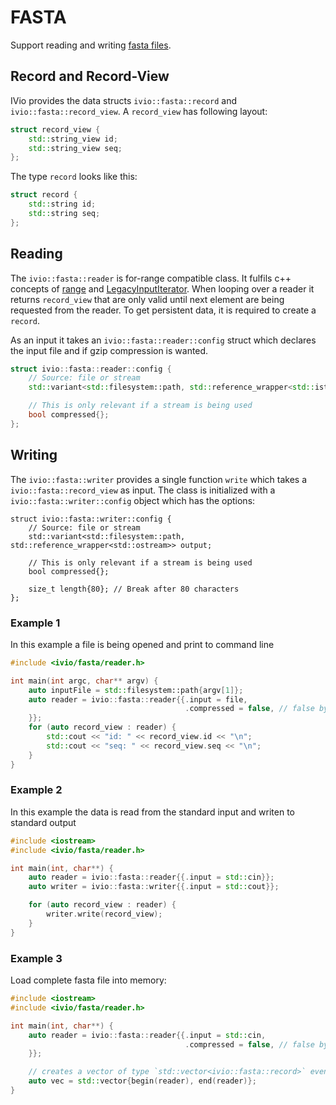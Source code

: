 # FASTA

Support reading and writing [fasta files](https://blast.ncbi.nlm.nih.gov/Blast.cgi?CMD=Web&PAGE_TYPE=BlastDocs&DOC_TYPE=BlastHelp).

## Record and Record-View
IVio provides the data structs `ivio::fasta::record` and `ivio::fasta::record_view`.
A `record_view` has following layout:
``` c++
struct record_view {
    std::string_view id;
    std::string_view seq;
};
```
The type `record` looks like this:
```c++
struct record {
    std::string id;
    std::string seq;
};
```

## Reading
The `ivio::fasta::reader` is for-range compatible class. It fulfils c++ concepts of  [range](https://en.cppreference.com/w/cpp/ranges/range) and [LegacyInputIterator](https://en.cppreference.com/w/cpp/named_req/InputIterator).
When looping over a reader it returns `record_view` that are only valid until next element are being requested from the reader.
To get persistent data, it is required to create a `record`.

As an input it takes an `ivio::fasta::reader::config` struct which declares the input file and if gzip compression is wanted.
```c++
struct ivio::fasta::reader::config {
    // Source: file or stream
    std::variant<std::filesystem::path, std::reference_wrapper<std::istream>> input;

    // This is only relevant if a stream is being used
    bool compressed{};
};
```

## Writing
The `ivio::fasta::writer` provides a single function `write` which takes a `ivio::fasta::record_view` as input.
The class is initialized with a `ivio::fasta::writer::config` object which has the options:
```
struct ivio::fasta::writer::config {
    // Source: file or stream
    std::variant<std::filesystem::path, std::reference_wrapper<std::ostream>> output;

    // This is only relevant if a stream is being used
    bool compressed{};

    size_t length{80}; // Break after 80 characters
};
```

### Example 1
In this example a file is being opened and print to command line
```c++
#include <ivio/fasta/reader.h>

int main(int argc, char** argv) {
    auto inputFile = std::filesystem::path{argv[1]};
    auto reader = ivio::fasta::reader{{.input = file,
                                       .compressed = false, // false by default, if true a gzip file is expected
    }};
    for (auto record_view : reader) {
        std::cout << "id: " << record_view.id << "\n";
        std::cout << "seq: " << record_view.seq << "\n";
    }
}
```
### Example 2
In this example the data is read from the standard input and writen to standard output
```c++
#include <iostream>
#include <ivio/fasta/reader.h>

int main(int, char**) {
    auto reader = ivio::fasta::reader{{.input = std::cin}};
    auto writer = ivio::fasta::writer{{.input = std::cout}};

    for (auto record_view : reader) {
        writer.write(record_view);
    }
}
```

### Example 3
Load complete fasta file into memory:
```c++
#include <iostream>
#include <ivio/fasta/reader.h>

int main(int, char**) {
    auto reader = ivio::fasta::reader{{.input = std::cin,
                                       .compressed = false, // false by default, if true a gzip file is expected
    }};

    // creates a vector of type `std::vector<ivio::fasta::record>` even though reader returns `record_view`
    auto vec = std::vector{begin(reader), end(reader)};
}
```

